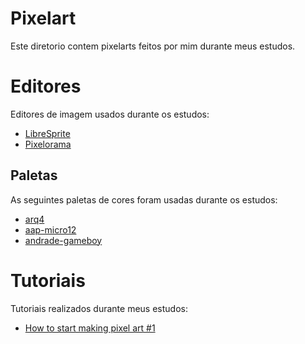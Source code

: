 # Pixelart

Este diretorio contem pixelarts feitos por mim durante meus estudos.

# Editores

Editores de imagem usados durante os estudos:

* [LibreSprite](https://github.com/LibreSprite/LibreSprite)
* [Pixelorama](https://github.com/Orama-Interactive/Pixelorama)

## Paletas

As seguintes paletas de cores foram usadas durante os estudos:

* [arq4](https://lospec.com/palette-list/arq4)
* [aap-micro12](https://lospec.com/palette-list/aap-micro12)
* [andrade-gameboy](https://lospec.com/palette-list/andrade-gameboy)

# Tutoriais

Tutoriais realizados durante meus estudos:

* [How to start making pixel art #1](https://medium.com/pixel-grimoire/how-to-start-making-pixel-art-2d1e31a5ceab)
